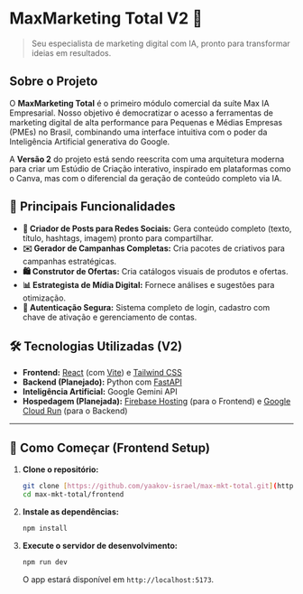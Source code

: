 # MaxMarketing Total V2 🚀

> Seu especialista de marketing digital com IA, pronto para transformar ideias em resultados.

## Sobre o Projeto

O **MaxMarketing Total** é o primeiro módulo comercial da suíte Max IA Empresarial. Nosso objetivo é democratizar o acesso a ferramentas de marketing digital de alta performance para Pequenas e Médias Empresas (PMEs) no Brasil, combinando uma interface intuitiva com o poder da Inteligência Artificial generativa do Google.

A **Versão 2** do projeto está sendo reescrita com uma arquitetura moderna para criar um Estúdio de Criação interativo, inspirado em plataformas como o Canva, mas com o diferencial da geração de conteúdo completo via IA.

## 🎯 Principais Funcionalidades

* **🤖 Criador de Posts para Redes Sociais:** Gera conteúdo completo (texto, título, hashtags, imagem) pronto para compartilhar.
* **✉️ Gerador de Campanhas Completas:** Cria pacotes de criativos para campanhas estratégicas.
* **🛍️ Construtor de Ofertas:** Cria catálogos visuais de produtos e ofertas.
* **📊 Estrategista de Mídia Digital:** Fornece análises e sugestões para otimização.
* **🔐 Autenticação Segura:** Sistema completo de login, cadastro com chave de ativação e gerenciamento de contas.

## 🛠️ Tecnologias Utilizadas (V2)

* **Frontend:** [React](https://react.dev/) (com [Vite](https://vitejs.dev/)) e [Tailwind CSS](https://tailwindcss.com/)
* **Backend (Planejado):** Python com [FastAPI](https://fastapi.tiangolo.com/)
* **Inteligência Artificial:** Google Gemini API
* **Hospedagem (Planejada):** [Firebase Hosting](https://firebase.google.com/docs/hosting) (para o Frontend) e [Google Cloud Run](https://cloud.google.com/run) (para o Backend)

---

## 🚀 Como Começar (Frontend Setup)

1.  **Clone o repositório:**
    ```bash
    git clone [https://github.com/yaakov-israel/max-mkt-total.git](https://github.com/yaakov-israel/max-mkt-total.git)
    cd max-mkt-total/frontend
    ```

2.  **Instale as dependências:**
    ```bash
    npm install
    ```

3.  **Execute o servidor de desenvolvimento:**
    ```bash
    npm run dev
    ```
    O app estará disponível em `http://localhost:5173`.
